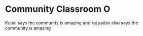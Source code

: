# Community Classroom O
Kunal says the community is amazing 
and raj yadav also says the community is amazing

